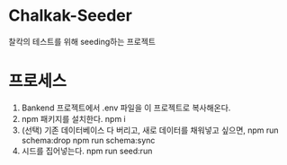 # Chalkak-Seeder
찰칵의 테스트를 위해 seeding하는 프로젝트

# 프로세스
1. Bankend 프로젝트에서 .env 파일을 이 프로젝트로 복사해온다.
2. npm 패키지를 설치한다.
npm i
3. (선택) 기존 데이터베이스 다 버리고, 새로 데이터를 채워넣고 싶으면,
npm run schema:drop
npm run schema:sync
4. 시드를 집어넣는다.
npm run seed:run